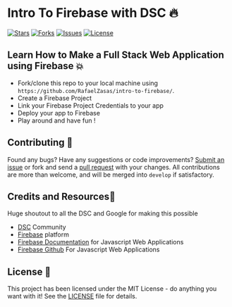 

# Intro To Firebase with DSC 🔥

[![Stars](https://img.shields.io/github/stars/RafaelZasas/intro-to-firebase.svg)](https://github.com/RafaelZasas/Raff-App.git/stargazers)
[![Forks](https://img.shields.io/github/forks/RafaelZasas/intro-to-firebase.svg)](https://github.com/RafaelZasas/Raff-App.git/network/members)
[![Issues](https://img.shields.io/github/issues/RafaelZasas/intro-to-firebase.svg)](https://github.com/RafaelZasas/Raff-App.git/issues)
[![License](https://img.shields.io/github/license/RafaelZasas/intro-to-firebase.svg)](https://opensource.org/licenses/MIT)



## Learn How to Make a Full Stack Web Application using Firebase 💥

-   Fork/clone this repo to your local machine using `https://github.com/RafaelZasas/intro-to-firebase/`.
-   Create a Firebase Project
-   Link your Firebase Project Credentials to your app
-   Deploy your app to Firebase
-   Play around and have fun !


## Contributing 👥

Found any bugs? Have any suggestions or code improvements? [Submit an issue](https://github.com/RafaelZasas/intro-to-firebase) or fork and send a 
[pull request](https://github.com/RafaelZasas/intro-to-firebase/pulls) with your changes. All contributions are more than welcome, and will be merged into `develop` if satisfactory.

## Credits and Resources🌱


Huge shoutout to all the DSC and Google for making this possible

-   [DSC](https://dsc.community.dev/) Community
-   [Firebase](https://firebase.google.com/) platform
-   [Firebase Documentation](https://firebase.google.com/docs/web/setup?gclid=CjwKCAjwlbr8BRA0EiwAnt4MTpuSLF590zSRuBEY_PFbmaXugrXmA0PAMFeActp6HeB7aCKvIccyOhoCI-4QAvD_BwE)
 for Javascript Web Applications
-   [Firebase Github](https://github.com/firebase/quickstart-js) For Javascript Web Applications


## License 📄

This project has been licensed under the MIT License - do anything you want with it! See the [LICENSE](LICENSE) file for details.
